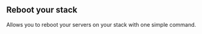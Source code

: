 <!-- usedin: [ _legacy_docker/Toolbelt] - post: -->


## Reboot your stack

Allows you to reboot your servers on your stack with one simple command.

